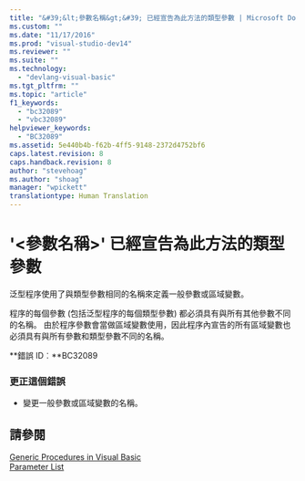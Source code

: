 ```yaml
---
title: "&#39;&lt;參數名稱&gt;&#39; 已經宣告為此方法的類型參數 | Microsoft Docs"
ms.custom: ""
ms.date: "11/17/2016"
ms.prod: "visual-studio-dev14"
ms.reviewer: ""
ms.suite: ""
ms.technology: 
  - "devlang-visual-basic"
ms.tgt_pltfrm: ""
ms.topic: "article"
f1_keywords: 
  - "bc32089"
  - "vbc32089"
helpviewer_keywords: 
  - "BC32089"
ms.assetid: 5e440b4b-f62b-4ff5-9148-2372d4752bf6
caps.latest.revision: 8
caps.handback.revision: 8
author: "stevehoag"
ms.author: "shoag"
manager: "wpickett"
translationtype: Human Translation
---
```

# &#39;&lt;參數名稱&gt;&#39; 已經宣告為此方法的類型參數
泛型程序使用了與類型參數相同的名稱來定義一般參數或區域變數。  
  
 程序的每個參數 \(包括泛型程序的每個類型參數\) 都必須具有與所有其他參數不同的名稱。 由於程序參數會當做區域變數使用，因此程序內宣告的所有區域變數也必須具有與所有參數和類型參數不同的名稱。  
  
 **錯誤 ID︰**BC32089  
  
### 更正這個錯誤  
  
-   變更一般參數或區域變數的名稱。  
  
## 請參閱  
 [Generic Procedures in Visual Basic](../../visual-basic/programming-guide/language-features/data-types/generic-procedures.md)   
 [Parameter List](../../visual-basic/language-reference/statements/parameter-list.md)